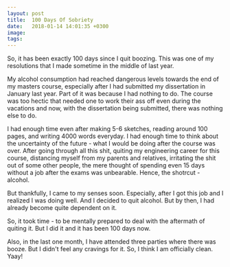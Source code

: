 ```yaml
---
layout: post
title:  100 Days Of Sobriety
date:   2018-01-14 14:01:35 +0300
image:  
tags:   
---
```

So, it has been exactly 100 days since I quit boozing. This was one of my resolutions that I made sometime in the middle of last year.

My alcohol consumption had reached dangerous levels towards the end of my masters course, especially after I had submitted my dissertation in January last year. Part of it was because I had nothing to do. The course was too hectic that needed one to work their ass off even during the vacations and now, with the dissertation being submitted, there was nothing else to do.

I had enough time even after making 5-6 sketches, reading around 100 pages, and writing 4000 words everyday. I had enough time to think about the uncertainty of the future - what I would be doing after the course was over. After going through all this shit, quiting my engineering career for this course, distancing myself from my parents and relatives, irritating the shit out of some other people, the mere thought of spending even 15 days without a job after the exams was unbearable. Hence, the shotrcut - alcohol.

But thankfully, I came to my senses soon. Especially, after I got this job and I realized I was doing well. And I decided to quit alcohol. But by then, I had already become quite dependent on it.

So, it took time - to be mentally prepared to deal with the aftermath of quiting it. But I did it and it has been 100 days now.

Also, in the last one month, I have attended three parties where there was booze. But I didn't feel any cravings for it. So, I think I am officially clean. Yaay!
